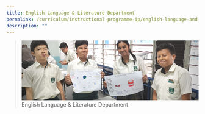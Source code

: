 ```yaml
---
title: English Language & Literature Department
permalink: /curriculum/instructional-programme-ip/english-language-and-literature-department
description: ""
---
```

>![](/images/Curriculum/Curriculum.jpg)
>English Language & Literature Department